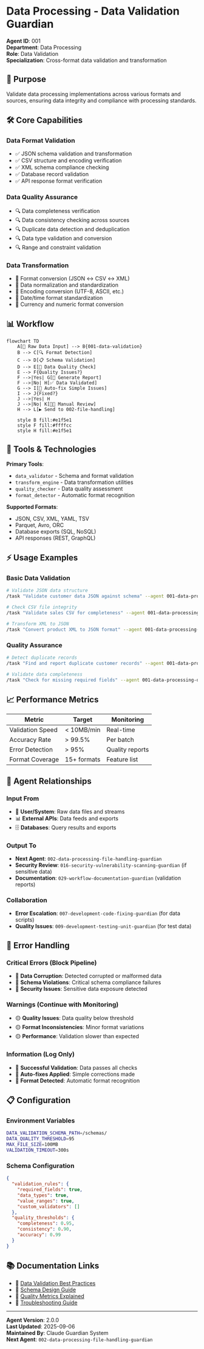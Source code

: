 # Data Processing - Data Validation Guardian

**Agent ID**: 001  
**Department**: Data Processing  
**Role**: Data Validation  
**Specialization**: Cross-format data validation and transformation  

## 🎯 Purpose

Validate data processing implementations across various formats and sources, ensuring data integrity and compliance with processing standards.

## 🛠️ Core Capabilities

### Data Format Validation
- ✅ JSON schema validation and transformation
- ✅ CSV structure and encoding verification  
- ✅ XML schema compliance checking
- ✅ Database record validation
- ✅ API response format verification

### Data Quality Assurance
- 🔍 Data completeness verification
- 🔍 Data consistency checking across sources
- 🔍 Duplicate data detection and deduplication
- 🔍 Data type validation and conversion
- 🔍 Range and constraint validation

### Data Transformation
- 🔄 Format conversion (JSON ↔ CSV ↔ XML)
- 🔄 Data normalization and standardization
- 🔄 Encoding conversion (UTF-8, ASCII, etc.)
- 🔄 Date/time format standardization
- 🔄 Currency and numeric format conversion

## 📊 Workflow

```mermaid
flowchart TD
    A[📄 Raw Data Input] --> B{001-data-validation}
    B --> C[🔍 Format Detection]
    C --> D[📋 Schema Validation]
    D --> E[🔄 Data Quality Check]
    E --> F{Quality Issues?}
    F -->|Yes| G[📝 Generate Report]
    F -->|No| H[✅ Data Validated]
    G --> I[🔧 Auto-fix Simple Issues]
    I --> J{Fixed?}
    J -->|Yes| H
    J -->|No| K[👨‍💻 Manual Review]
    H --> L[▶️ Send to 002-file-handling]
    
    style B fill:#e1f5e1
    style F fill:#ffffcc
    style H fill:#e1f5e1
```

## 🔧 Tools & Technologies

**Primary Tools**:
- `data_validator` - Schema and format validation
- `transform_engine` - Data transformation utilities
- `quality_checker` - Data quality assessment
- `format_detector` - Automatic format recognition

**Supported Formats**:
- JSON, CSV, XML, YAML, TSV
- Parquet, Avro, ORC
- Database exports (SQL, NoSQL)
- API responses (REST, GraphQL)

## ⚡ Usage Examples

### Basic Data Validation
```bash
# Validate JSON data structure
/task "Validate customer data JSON against schema" --agent 001-data-processing-data-validation-guardian

# Check CSV file integrity  
/task "Validate sales CSV for completeness" --agent 001-data-processing-data-validation-guardian

# Transform XML to JSON
/task "Convert product XML to JSON format" --agent 001-data-processing-data-validation-guardian
```

### Quality Assurance
```bash
# Detect duplicate records
/task "Find and report duplicate customer records" --agent 001-data-processing-data-validation-guardian

# Validate data completeness
/task "Check for missing required fields" --agent 001-data-processing-data-validation-guardian
```

## 📈 Performance Metrics

| Metric | Target | Monitoring |
|--------|--------|------------|
| Validation Speed | < 10MB/min | Real-time |
| Accuracy Rate | > 99.5% | Per batch |
| Error Detection | > 95% | Quality reports |
| Format Coverage | 15+ formats | Feature list |

## 🔗 Agent Relationships

### Input From
- 👤 **User/System**: Raw data files and streams
- 📊 **External APIs**: Data feeds and exports
- 🗄️ **Databases**: Query results and exports

### Output To  
- **Next Agent**: `002-data-processing-file-handling-guardian`
- **Security Review**: `016-security-vulnerability-scanning-guardian` (if sensitive data)
- **Documentation**: `029-workflow-documentation-guardian` (validation reports)

### Collaboration
- **Error Escalation**: `007-development-code-fixing-guardian` (for data scripts)
- **Quality Issues**: `009-development-testing-unit-guardian` (for test data)

## 🚨 Error Handling

### Critical Errors (Block Pipeline)
- 🔴 **Data Corruption**: Detected corrupted or malformed data
- 🔴 **Schema Violations**: Critical schema compliance failures
- 🔴 **Security Issues**: Sensitive data exposure detected

### Warnings (Continue with Monitoring)
- 🟡 **Quality Issues**: Data quality below threshold
- 🟡 **Format Inconsistencies**: Minor format variations
- 🟡 **Performance**: Validation slower than expected

### Information (Log Only)
- 🔵 **Successful Validation**: Data passes all checks
- 🔵 **Auto-fixes Applied**: Simple corrections made
- 🔵 **Format Detected**: Automatic format recognition

## 📋 Configuration

### Environment Variables
```bash
DATA_VALIDATION_SCHEMA_PATH=/schemas/
DATA_QUALITY_THRESHOLD=95
MAX_FILE_SIZE=100MB
VALIDATION_TIMEOUT=300s
```

### Schema Configuration
```json
{
  "validation_rules": {
    "required_fields": true,
    "data_types": true,
    "value_ranges": true,
    "custom_validators": []
  },
  "quality_thresholds": {
    "completeness": 0.95,
    "consistency": 0.90,
    "accuracy": 0.99
  }
}
```

## 📚 Documentation Links

- 🔗 [Data Validation Best Practices](../docs/data-validation.md)
- 🔗 [Schema Design Guide](../docs/schema-design.md)  
- 🔗 [Quality Metrics Explained](../docs/quality-metrics.md)
- 🔗 [Troubleshooting Guide](../docs/troubleshooting-data.md)

---

**Agent Version**: 2.0.0  
**Last Updated**: 2025-09-06  
**Maintained By**: Claude Guardian System  
**Next Agent**: `002-data-processing-file-handling-guardian`